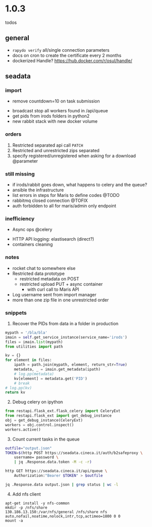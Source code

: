 
# 1.0.3

todos

## general

- `rapydo verify` all/single connection parameters
- docs on cron to create the certificate every 2 months
- dockerized Handle? https://hub.docker.com/r/osul/handle/

## seadata

### import

* remove countdown=10 on task submission
- broadcast stop all workers found in /api/queue
- get pids from irods folders in python2
- new rabbit stack with new docker volume

### orders

1. Restricted separated api call `PATCH`
2. Restricted and unrestricted zips separated
3. specify registered/unregistered when asking for a download @parameter

### still missing

- if irods/rabbit goes down, what happens to celery and the queue?
- ansible the infrastructure
- list errors in steps for Maris to define codes @TODO
- rabbitmq closed connection @TOFIX
- auth forbidden to all for maris/admin only endpoint

### inefficiency

* Async ops @celery
- HTTP API logging: elastisearch (direct?)
- containers cleaning

### notes

- rocket chat to somewhere else
- Restricted data prototype
    - restricted metadata on POST
    - restricted upload PUT + async container 
        + with curl call to Maris API
- Log username sent from import manager
- more than one zip file in one unrestricted order

### snippets

1. Recover the PIDs from data in a folder in production

```python
mypath = '/bla/bla'
imain = self.get_service_instance(service_name='irods')
files = imain.list(mypath)
from utilities import path

kv = {}
for element in files:
    ipath = path.join(mypath, element, return_str=True)
    metadata, _ = imain.get_metadata(ipath)
    # log.pp(metadata)
    kv[element] = metadata.get('PID')
    # break
# log.pp(kv)
return kv
```

2. Debug celery on ipython

```python
from restapi.flask_ext.flask_celery import CeleryExt
from restapi.flask_ext import get_debug_instance
obj = get_debug_instance(CeleryExt)
workers = obj.control.inspect()
workers.active()
```

3. Count current tasks in the queue

```bash
outfile="output.json"
TOKEN=$(http POST https://seadata.cineca.it/auth/b2safeproxy \
    username= password \
    | jq .Response.data.token -M -c -r)

http GET https://seadata.cineca.it/api/queue \
    Authorization:"Bearer $TOKEN" > $outfile

jq .Response.data output.json | grep status | wc -l
```

4. Add nfs client

```
apt-get install -y nfs-common
mkdir -p /nfs/share
130.186.13.150:/var/nfs/general /nfs/share nfs auto,nofail,noatime,nolock,intr,tcp,actimeo=1800 0 0
mount -a
```

